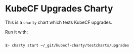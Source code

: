 # KubeCF Upgrades Charty

This is a `charty` chart which tests KubeCF upgrades.

Run it with:

```bash

$> charty start ~/_git/kubecf-charty/testcharts/upgrades

```